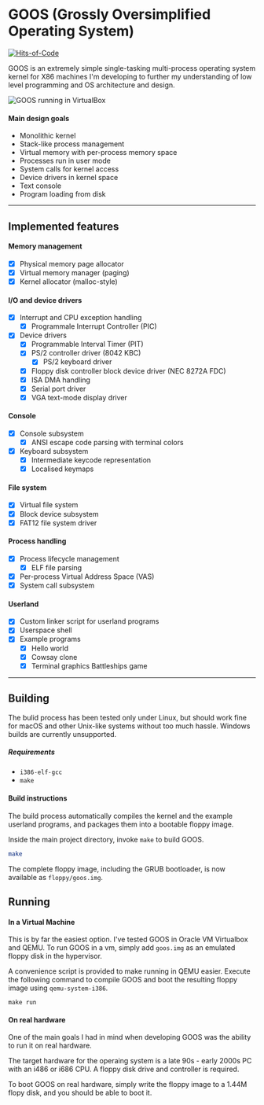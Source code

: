 # GOOS (Grossly Oversimplified Operating System)
[![Hits-of-Code](https://hitsofcode.com/github/carmisergio/goos)](https://hitsofcode.com/github/carmisergio/goos)

GOOS is an extremely simple single-tasking multi-process operating system kernel for X86 machines I'm developing to further my understanding of low level programming and OS architecture and design.


![GOOS running in VirtualBox](https://github.com/user-attachments/assets/38109b9c-2d10-4e74-8de7-f28a26367b82)


#### Main design goals
- Monolithic kernel
- Stack-like process management
- Virtual memory with per-process memory space
- Processes run in user mode
- System calls for kernel access
- Device drivers in kernel space
- Text console
- Program loading from disk

----

## Implemented features

#### Memory management
- [x] Physical memory page allocator
- [x] Virtual memory manager (paging)
- [x] Kernel allocator (malloc-style)

#### I/O and device drivers
- [x] Interrupt and CPU exception handling
  - [x] Programmale Interrupt Controller (PIC)
- [x] Device drivers
  - [x] Programmable Interval Timer (PIT)
  - [x] PS/2 controller driver (8042 KBC)
    - [x] PS/2 keyboard driver
  - [x] Floppy disk controller block device driver (NEC 8272A FDC)
  - [x] ISA DMA handling
  - [x] Serial port driver
  - [x] VGA text-mode display driver
     
#### Console
- [x] Console subsystem
  - [x] ANSI escape code parsing with terminal colors  
- [x] Keyboard subsystem
  - [x] Intermediate keycode representation
  - [x] Localised keymaps
     
#### File system
- [x] Virtual file system
- [x] Block device subsystem
- [x] FAT12 file system driver

#### Process handling
- [x] Process lifecycle management
  - [x] ELF file parsing 
- [x] Per-process Virtual Address Space (VAS)
- [x] System call subsystem

#### Userland
- [x] Custom linker script for userland programs
- [x] Userspace shell
- [x] Example programs
  - [x] Hello world
  - [x] Cowsay clone
  - [x] Terminal graphics Battleships game

----
## Building

The bulid process has been tested only under Linux, but should work fine for macOS and other Unix-like systems without too much hassle. Windows builds are currently unsupported.

##### Requirements
- `i386-elf-gcc`
- `make`

#### Build instructions
The build process automatically compiles the kernel and the example userland programs, and packages them into a bootable floppy image.

Inside the main project directory, invoke `make` to build GOOS.
```bash
make
```
The complete floppy image, including the GRUB bootloader, is now available as `floppy/goos.img`.

## Running
#### In a Virtual Machine
This is by far the easiest option. I've tested GOOS in Oracle VM Virtualbox and QEMU.
To run GOOS in a vm, simply add `goos.img` as an emulated floppy disk in the hypervisor.

A convenience script is provided to make running in QEMU easier.
Execute the following command to compile GOOS and boot the resulting floppy image using `qemu-system-i386`.
```
make run
```

#### On real hardware
One of the main goals I had in mind when developing GOOS was the ability to run it on real hardware. 

The target hardware for the operaing system is a late 90s - early 2000s PC with an i486 or i686 CPU. A floppy disk drive and controller is required.

To boot GOOS on real hardware, simply write the floppy image to a 1.44M flopy disk, and you should be able to boot it.


 
